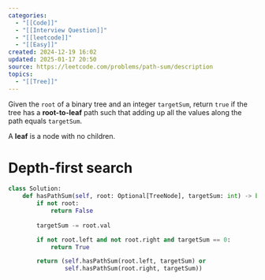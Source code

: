 ```yaml
---
categories:
  - "[[Code]]"
  - "[[Interview Question]]"
  - "[[leetcode]]"
  - "[[Easy]]"
created: 2024-12-19 16:02
updated: 2025-01-17 20:50
source: https://leetcode.com/problems/path-sum/description
topics:
  - "[[Tree]]"
---
```

Given the `root` of a binary tree and an integer `targetSum`, return `true` if the tree has a **root-to-leaf** path such that adding up all the values along the path equals `targetSum`.

A **leaf** is a node with no children.
# Depth-first search
```python
class Solution:
    def hasPathSum(self, root: Optional[TreeNode], targetSum: int) -> bool:
        if not root:
            return False
        
        targetSum -= root.val

        if not root.left and not root.right and targetSum == 0:
            return True 

        return (self.hasPathSum(root.left, targetSum) or
                self.hasPathSum(root.right, targetSum))
```
